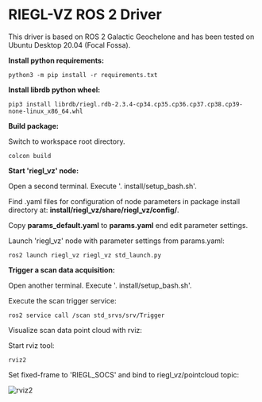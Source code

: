 # RIEGL-VZ ROS 2 Driver

This driver is based on ROS 2 Galactic Geochelone and has been tested on Ubuntu Desktop 20.04 (Focal Fossa).

**Install python requirements:**

```python3 -m pip install -r requirements.txt```

**Install librdb python wheel:**

```pip3 install librdb/riegl.rdb-2.3.4-cp34.cp35.cp36.cp37.cp38.cp39-none-linux_x86_64.whl```

**Build package:**

Switch to workspace root directory.

```colcon build```

**Start 'riegl_vz' node:**

Open a second terminal. Execute '. install/setup_bash.sh'.

Find .yaml files for configuration of node parameters in package install directory at: **install/riegl_vz/share/riegl_vz/config/**.

Copy **params_default.yaml** to **params.yaml** end edit parameter settings.

Launch 'riegl_vz' node with parameter settings from params.yaml:

```ros2 launch riegl_vz riegl_vz std_launch.py```

**Trigger a scan data acquisition:**

Open another terminal. Execute '. install/setup_bash.sh'.

Execute the scan trigger service:

```ros2 service call /scan std_srvs/srv/Trigger```

Visualize scan data point cloud with rviz:

Start rviz tool:

```rviz2```

Set fixed-frame to 'RIEGL_SOCS' and bind to riegl_vz/pointcloud topic:

![rviz2](riegl_vz/img/rviz2.png)

